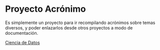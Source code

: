 # Proyecto Acrónimo

Es simplemente un proyecto para ir recompilando acrónimos sobre temas diversos, y poder enlazarlos desde otros proyectos a modo de documentación.
  
[Ciencia de Datos](ciencia-de-datos.html)
